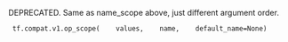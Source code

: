 DEPRECATED. Same as name_scope above, just different argument order.

```
 tf.compat.v1.op_scope(    values,    name,    default_name=None) 
```

